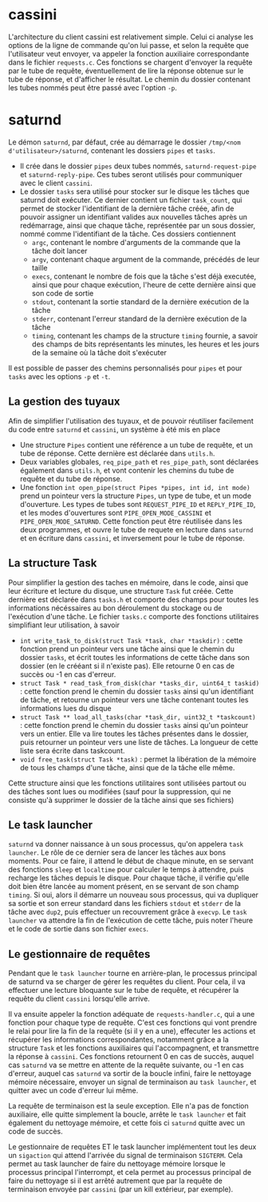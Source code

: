 # cassini
L'architecture du client cassini est relativement simple. Celui ci analyse les options de la ligne de commande qu'on lui passe, et selon la requête que l'utilisateur veut envoyer, va appeler la fonction auxiliaire correspondante dans le fichier `requests.c`. Ces fonctions se chargent d'envoyer la requête par le tube de requête, éventuellement de lire la réponse obtenue sur le tube de réponse, et d'afficher le résultat. Le chemin du dossier contenant les tubes nommés peut être passé avec l'option `-p`.

# saturnd
Le démon `saturnd`, par défaut, crée au démarrage le dossier `/tmp/<nom d'utilisateur>/saturnd`, contenant les dossiers `pipes` et `tasks`.

- Il crée dans le dossier `pipes` deux tubes nommés, `saturnd-request-pipe` et `saturnd-reply-pipe`. Ces tubes seront utilisés pour communiquer avec le client `cassini`.
- Le dossier `tasks` sera utilisé pour stocker sur le disque les tâches que saturnd doit exécuter. Ce dernier contient un fichier `task_count`, qui permet de stocker l'identifiant de la dernière tâche créée, afin de pouvoir assigner un identifiant valides aux nouvelles tâches après un redémarrage, ainsi que chaque tâche, représentée par un sous dossier, nommé comme l'identifiant de la tâche. Ces dossiers contiennent
    - `argc`, contenant le nombre d'arguments de la commande que la tâche doit lancer
    - `argv`, contenant chaque argument de la commande, précédés de leur taille
    - `execs`, contenant le nombre de fois que la tâche s'est déjà executée, ainsi que pour chaque exécution, l'heure de cette dernière ainsi que son code de sortie
    - `stdout`, contenant la sortie standard de la dernière exécution de la tâche
    - `stderr`, contenant l'erreur standard de la dernière exécution de la tâche
    - `timing`, contenant les champs de la structure `timing` fournie, a savoir des champs de bits 
    représentants les minutes, les heures et les jours de la semaine où la tâche doit s'exécuter

Il est possible de passer des chemins personnalisés pour `pipes` et pour `tasks` avec les options `-p` et `-t`.

## La gestion des tuyaux
Afin de simplifier l'utilisation des tuyaux, et de pouvoir réutiliser facilement du code entre `saturnd` et `cassini`, un système à été mis en place
- Une structure `Pipes` contient une référence a un tube de requête, et un tube de réponse. Cette dernière est déclarée dans `utils.h`.
- Deux variables globales, `req_pipe_path` et `res_pipe_path`, sont déclarées également dans `utils.h`, et vont contenir les chemins du tube de requête et du tube de réponse.
- Une fonction `int open_pipe(struct Pipes *pipes, int id, int mode)` prend un pointeur vers la structure `Pipes`, un type de tube, et un mode d'ouverture. Les types de tubes sont `REQUEST_PIPE_ID` et `REPLY_PIPE_ID`, et les modes d'ouvertures sont `PIPE_OPEN_MODE_CASSINI` et `PIPE_OPEN_MODE_SATURND`. Cette fonction peut être réutilisée dans les deux programmes, et ouvre le tube de requete en lecture dans `saturnd` et en écriture dans `cassini`, et inversement pour le tube de réponse.

## La structure Task
Pour simplifier la gestion des taches en mémoire, dans le code, ainsi que leur écriture et lecture du disque, une structure `Task` fut créée. Cette dernière est déclarée dans `tasks.h` et comporte des champs pour toutes les informations nécéssaires au bon déroulement du stockage ou de l'exécution d'une tâche. Le fichier `tasks.c` comporte des fonctions utilitaires simplifiant leur utilisation, à savoir

- `int write_task_to_disk(struct Task *task, char *taskdir)` :  cette fonction prend un pointeur vers une tâche ainsi que le chemin du dossier `tasks`, et écrit toutes les informations de cette tâche dans son dossier (en le crééant si il n'existe pas). Elle retourne 0 en cas de succès ou -1 en cas d'erreur.
- `struct Task * read_task_from_disk(char *tasks_dir, uint64_t taskid)` : cette fonction prend le chemin du dossier `tasks` ainsi qu'un identifiant de tâche, et retourne un pointeur vers une tâche contenant toutes les informations lues du disque
- `struct Task ** load_all_tasks(char *task_dir, uint32_t *taskcount)` : cette fonction prend le chemin du dossier `tasks` ainsi qu'un pointeur vers un entier. Elle va lire toutes les tâches présentes dans le dossier, puis retourner un pointeur vers une liste de tâches. La longueur de cette liste sera écrite dans taskcount.
- `void free_task(struct Task *task)` : permet la libération de la mémoire de tous les champs d'une tâche, ainsi que de la tâche elle même.

Cette structure ainsi que les fonctions utilitaires sont utilisées partout ou des tâches sont lues ou modifiées (sauf pour la suppression, qui ne consiste qu'à supprimer le dossier de la tâche ainsi que ses fichiers)

## Le task launcher
`saturnd` va donner naissance à un sous processus, qu'on appelera `task launcher`. Le rôle de ce dernier sera de lancer les tâches aux bons moments. Pour ce faire, il attend le début de chaque minute, en se servant des fonctions `sleep` et `localtime` pour calculer le temps à attendre, puis recharge les tâches depuis le disque. Pour chaque tâche, il vérifie qu'elle doit bien être lancée au moment présent, en se servant de son champ `timing`. Si oui, alors il démarre un nouveau sous processus, qui va dupliquer sa sortie et son erreur standard dans les fichiers `stdout` et `stderr` de la tâche avec `dup2`, puis effectuer un recouvrement grâce à `execvp`. Le `task launcher` va attendre la fin de l'exécution de cette tâche, puis noter l'heure et le code de sortie dans son fichier `execs`.

## Le gestionnaire de requêtes
Pendant que le `task launcher` tourne en arrière-plan, le processus principal de saturnd va se charger de gérer les requêtes du client. Pour cela, il va effectuer une lecture bloquante sur le tube de requête, et récupérer la requête du client `cassini` lorsqu'elle arrive.

Il va ensuite appeler la fonction adéquate de `requests-handler.c`, qui a une fonction pour chaque type de requête. C'est ces fonctions qui vont prendre le relai pour lire la fin de la requête (si il y en a une), effecuter les actions et récupérer les informations correspondantes, notamment grâce a la structure `Task` et les fonctions auxiliaires qui l'accompagnent, et transmettre la réponse à `cassini`. Ces fonctions retournent 0 en cas de succès, auquel cas `saturnd` va se mettre en attente de la requête suivante, ou -1 en cas d'erreur, auquel cas `saturnd` va sortir de la boucle infini, faire le nettoyage mémoire nécessaire, envoyer un signal de terminaison au `task launcher`, et quitter avec un code d'erreur lui même.

La requête de terminaison est la seule exception. Elle n'a pas de fonction auxiliaire, elle quitte simplement la boucle, arrête le `task launcher` et fait également du nettoyage mémoire, et cette fois ci `saturnd` quitte avec un code de succès.

Le gestionnaire de requêtes ET le task launcher implémentent tout les deux un `sigaction` qui attend l'arrivée du signal de terminaison `SIGTERM`. Cela permet au task launcher de faire du nettoyage mémoire lorsque le processus principal l'interrompt, et cela permet au processus principal de faire du nettoyage si il est arrêté autrement que par la requête de terminaison envoyée par `cassini` (par un kill extérieur, par exemple).